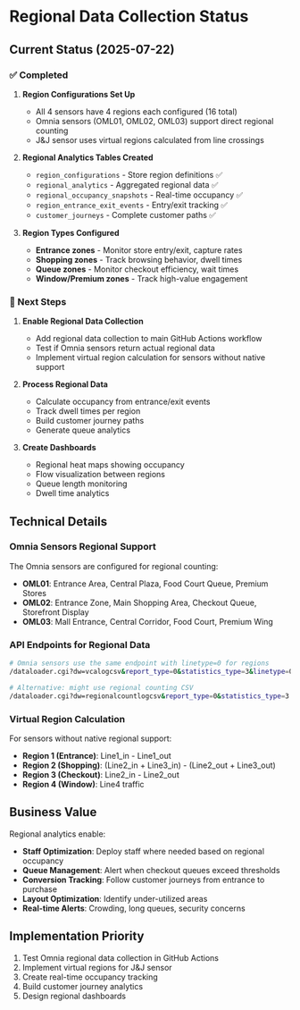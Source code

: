 # Regional Data Collection Status

## Current Status (2025-07-22)

### ✅ Completed
1. **Region Configurations Set Up**
   - All 4 sensors have 4 regions each configured (16 total)
   - Omnia sensors (OML01, OML02, OML03) support direct regional counting
   - J&J sensor uses virtual regions calculated from line crossings

2. **Regional Analytics Tables Created**
   - `region_configurations` - Store region definitions ✅
   - `regional_analytics` - Aggregated regional data ✅
   - `regional_occupancy_snapshots` - Real-time occupancy ✅
   - `region_entrance_exit_events` - Entry/exit tracking ✅
   - `customer_journeys` - Complete customer paths ✅

3. **Region Types Configured**
   - **Entrance zones** - Monitor store entry/exit, capture rates
   - **Shopping zones** - Track browsing behavior, dwell times
   - **Queue zones** - Monitor checkout efficiency, wait times
   - **Window/Premium zones** - Track high-value engagement

### 🚧 Next Steps

1. **Enable Regional Data Collection**
   - Add regional data collection to main GitHub Actions workflow
   - Test if Omnia sensors return actual regional data
   - Implement virtual region calculation for sensors without native support

2. **Process Regional Data**
   - Calculate occupancy from entrance/exit events
   - Track dwell times per region
   - Build customer journey paths
   - Generate queue analytics

3. **Create Dashboards**
   - Regional heat maps showing occupancy
   - Flow visualization between regions
   - Queue length monitoring
   - Dwell time analytics

## Technical Details

### Omnia Sensors Regional Support
The Omnia sensors are configured for regional counting:
- **OML01**: Entrance Area, Central Plaza, Food Court Queue, Premium Stores
- **OML02**: Entrance Zone, Main Shopping Area, Checkout Queue, Storefront Display  
- **OML03**: Mall Entrance, Central Corridor, Food Court, Premium Wing

### API Endpoints for Regional Data
```bash
# Omnia sensors use the same endpoint with linetype=0 for regions
/dataloader.cgi?dw=vcalogcsv&report_type=0&statistics_type=3&linetype=0

# Alternative: might use regional counting CSV
/dataloader.cgi?dw=regionalcountlogcsv&report_type=0&statistics_type=3
```

### Virtual Region Calculation
For sensors without native regional support:
- **Region 1 (Entrance)**: Line1_in - Line1_out
- **Region 2 (Shopping)**: (Line2_in + Line3_in) - (Line2_out + Line3_out)
- **Region 3 (Checkout)**: Line2_in - Line2_out
- **Region 4 (Window)**: Line4 traffic

## Business Value
Regional analytics enable:
- **Staff Optimization**: Deploy staff where needed based on regional occupancy
- **Queue Management**: Alert when checkout queues exceed thresholds
- **Conversion Tracking**: Follow customer journeys from entrance to purchase
- **Layout Optimization**: Identify under-utilized areas
- **Real-time Alerts**: Crowding, long queues, security concerns

## Implementation Priority
1. Test Omnia regional data collection in GitHub Actions
2. Implement virtual regions for J&J sensor
3. Create real-time occupancy tracking
4. Build customer journey analytics
5. Design regional dashboards